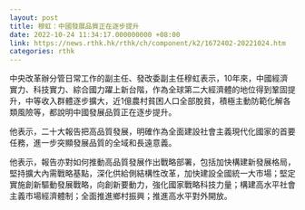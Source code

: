 ```yaml
---
layout: post
title: 穆虹：中國發展品質正在逐步提升
date: 2022-10-24 11:34:17.000000000 +08:00
link: https://news.rthk.hk/rthk/ch/component/k2/1672402-20221024.htm
categories: rthk
---
```


中央改革辦分管日常工作的副主任、發改委副主任穆虹表示，10年來，中國經濟實力、科技實力、綜合國力躍上新台階，作為全球第二大經濟體的地位得到鞏固提升，中等收入群體逐步擴大，近1億農村貧困人口全部脫貧，積極主動防範化解各類風險等，都說明中國發展品質正在逐步提升。

他表示，二十大報告把高品質發展，明確作為全面建設社會主義現代化國家的首要任務，進一步突顯發展品質的全域和長遠意義。

他表示，報告亦對如何推動高品質發展作出戰略部署，包括加快構建新發展格局，堅持擴大內需戰略基點，深化供給側結構性改革，加快建設全國統一大市場；堅定實施創新驅動發展戰略，向創新要動力，強化國家戰略科技力量；構建高水平社會主義市場經濟體制；全面推進鄉村振興；推進高水平對外開放。
